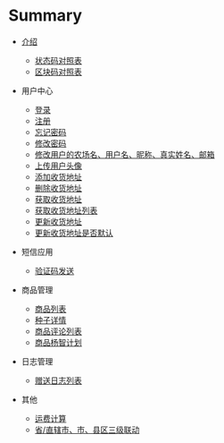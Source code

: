 # Summary

* [介绍](README.md)
   * [状态码对照表](./public/code.md)
   * [区块码对照表](public/block.md)

* 用户中心
   * [登录](user/login.md)
   * [注册](user/register.md)
   * [忘记密码](user/forget.md)
   * [修改密码](user/edit.md)
   * [修改用户的农场名、用户名、昵称、真实姓名、邮箱](member/user_info.md)
   * [上传用户头像](member/upload_avatar.md)
   * [添加收货地址](address/add.md)
   * [删除收货地址](address/del.md)
   * [获取收货地址](address/info.md)
   * [获取收货地址列表](address/lists.md)
   * [更新收货地址](address/edit.md)
   * [更新收货地址是否默认](address/def.md)

* 短信应用
   * [验证码发送](sms/send.md)

* 商品管理
   * [商品列表](goods/lists.md)
   * [种子详情](goods/detail.md)
   * [商品评论列表](goods/commentlist.md)
   * [商品杨智计划](goods/goodsPlanList.md)  


* 日志管理
   
   * [赠送日志列表](record/give.md)
   
* 其他
   * [运费计算](transport/calcfee.md)
   * [省/直辖市、市、县区三级联动](area/lists.md)